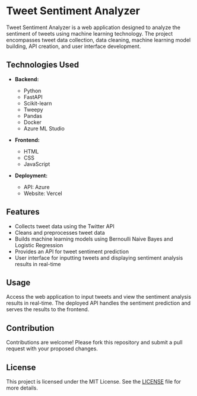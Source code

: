 # Tweet Sentiment Analyzer

Tweet Sentiment Analyzer is a web application designed to analyze the sentiment of tweets using machine learning technology. The project encompasses tweet data collection, data cleaning, machine learning model building, API creation, and user interface development.

## Technologies Used

- **Backend:**
  - Python
  - FastAPI
  - Scikit-learn
  - Tweepy
  - Pandas
  - Docker
  - Azure ML Studio

- **Frontend:**
  - HTML
  - CSS
  - JavaScript

- **Deployment:**
  - API: Azure
  - Website: Vercel

## Features

- Collects tweet data using the Twitter API
- Cleans and preprocesses tweet data
- Builds machine learning models using Bernoulli Naive Bayes and Logistic Regression
- Provides an API for tweet sentiment prediction
- User interface for inputting tweets and displaying sentiment analysis results in real-time

## Usage

Access the web application to input tweets and view the sentiment analysis results in real-time. The deployed API handles the sentiment prediction and serves the results to the frontend.

## Contribution

Contributions are welcome! Please fork this repository and submit a pull request with your proposed changes.

## License

This project is licensed under the MIT License. See the [LICENSE](LICENSE) file for more details.
